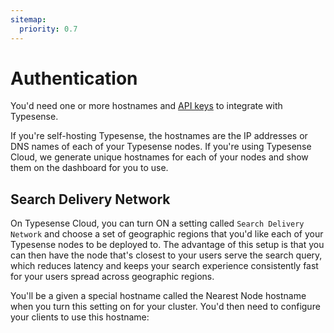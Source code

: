 ```yaml
---
sitemap:
  priority: 0.7
---
```


# Authentication

You'd need one or more hostnames and [API keys](./api-keys.md) to integrate with Typesense.

If you're self-hosting Typesense, the hostnames are the IP addresses or DNS names of each of your Typesense nodes. 
If you're using Typesense Cloud, we generate unique hostnames for each of your nodes and show them on the dashboard for you to use. 

<Tabs :tabs="['JavaScript','PHP','Python','Ruby','Dart','Shell']">
  <template v-slot:JavaScript>

```js
/*
 *  Our JavaScript client library works on both the server and the browser.
 *  When using the library on the browser, please be sure to use an
 *  API Key that only has search permissions rather than the master API key since the latter
 *  has write access to Typesense and you don't want to expose that.
 */

const Typesense = require('typesense')

let client = new Typesense.Client({
  'nodes': [{
    'host': 'localhost', // For Typesense Cloud use xxx.a1.typesense.net
    'port': '8108',      // For Typesense Cloud use 443
    'protocol': 'http'   // For Typesense Cloud use https
  }],
  'apiKey': '<API_KEY>',
  'connectionTimeoutSeconds': 2
})

// Typesense.Client() has methods for all API operations.
// If you only intend to search through documents (for eg: in the browser),
//    you can also use Typesense.SearchClient().
// This can also help reduce your bundle size by only including the classes you need:

import { SearchClient as TypesenseSearchClient } from "typesense";
let client = new TypesenseSearchClient({
  'nodes': [{
    'host': 'localhost', // For Typesense Cloud use xxx.a1.typesense.net
    'port': '8108',      // For Typesense Cloud use 443
    'protocol': 'http'   // For Typesense Cloud use https
  }],
  'apiKey': '<API_KEY>',
  'connectionTimeoutSeconds': 2
})
```

  </template>

  <template v-slot:PHP>

```php
use Typesense\Client;

$client = new Client(
  [
    'api_key'         => 'abcd',
    'nodes'           => [
      [
        'host'     => 'localhost',  // For Typesense Cloud use xxx.a1.typesense.net
        'port'     => '8108',       // For Typesense Cloud use 443
        'protocol' => 'http',       // For Typesense Cloud use https
      ],
    ],
    'connection_timeout_seconds' => 2,
  ]
);
```

  </template>
  <template v-slot:Python>

```py
import typesense

client = typesense.Client({
  'nodes': [{
    'host': 'localhost',  # For Typesense Cloud use xxx.a1.typesense.net
    'port': '8108',       # For Typesense Cloud use 443
    'protocol': 'http'    # For Typesense Cloud use https
  }],
  'api_key': '<API_KEY>',
  'connection_timeout_seconds': 2
})
```

  </template>
  <template v-slot:Ruby>

```rb
require 'typesense'

client = Typesense::Client.new(
  nodes: [{
    host:     'localhost',   # For Typesense Cloud use xxx.a1.typesense.net
    port:     8108,          # For Typesense Cloud use 443
    protocol: 'http'         # For Typesense Cloud use https
  }],
  api_key:  '<API_KEY>',
  connection_timeout_seconds: 2
)
```

  </template>
  <template v-slot:Dart>

```dart
import 'dart:io';
import 'package:typesense/typesense.dart';

final host = InternetAddress.loopbackIPv4.address;
final config = Configuration(
    nodes: {
      Node(
        host: host,        // For Typesense Cloud use xxx.a1.typesense.net
        port: 8108,        // For Typesense Cloud use 443
        protocol: 'http',  // For Typesense Cloud use https
      ),
    },
    apiKey: '<API_KEY>',
    connectionTimeout: Duration(seconds: 2),
  );
```

  </template>
  <template v-slot:Shell>

```bash
export TYPESENSE_API_KEY='<API_KEY>'
export TYPESENSE_HOST='http://localhost:8108'

# For Typesense Cloud use:
# export TYPESENSE_HOST='https://xxx.a1.typesense.net'

# a) Passing API key via header

curl -H "X-TYPESENSE-API-KEY: ${TYPESENSE_API_KEY}" \
"http://localhost:8108/collections/companies/documents/search\
?q=stark&query_by=company_name&filter_by=num_employees:>100\
&sort_by=num_employees:desc"

# b) Passing API key via GET parameter

curl "http://localhost:8108/collections/companies/documents/search\
?q=stark&query_by=company_name&filter_by=num_employees:>100\
&sort_by=num_employees:desc&x-typesense-api-key=${TYPESENSE_API_KEY}"
```

  </template>
</Tabs>

## Search Delivery Network

On Typesense Cloud, you can turn ON a setting called `Search Delivery Network` and choose a set of geographic regions that you'd like each of your Typesense nodes to be deployed to. The advantage of this setup is that you can then have the node that's closest to your users serve the search query, which reduces latency and keeps your search experience consistently fast for your users spread across geographic regions.

You'll be a given a special hostname called the Nearest Node hostname when you turn this setting on for your cluster. You'd then need to configure your clients to use this hostname:


<Tabs :tabs="['JavaScript','PHP','Python','Ruby', 'Dart','Shell']">
  <template v-slot:JavaScript>

```js
/*
 *  Our JavaScript client library works on both the server and the browser.
 *  When using the library on the browser, please be sure to use the
 *  search-only API Key rather than the master API key since the latter
 *  has write access to Typesense and you don't want to expose that.
 */

const Typesense = require('typesense')

let client = new Typesense.Client({
  'nearestNode': { 'host': 'xxx.a1.typesense.net', 'port': '443', 'protocol': 'https' }, // This is the special Nearest Node hostname that you'll see in the Typesense Cloud dashboard if you turn on Search Delivery Network
  'nodes': [
    { 'host': 'xxx-1.a1.typesense.net', 'port': '443', 'protocol': 'https' },
    { 'host': 'xxx-2.a1.typesense.net', 'port': '443', 'protocol': 'https' },
    { 'host': 'xxx-3.a1.typesense.net', 'port': '443', 'protocol': 'https' },
  ],
  'apiKey': '<API_KEY>',
  'connectionTimeoutSeconds': 2
})
```

  </template>

  <template v-slot:PHP>

```php
use Typesense\Client;

$client = new Client(
  [
    'nearest_node' =>  ['host' => 'xxx.a1.typesense.net', 'port' => '443', 'protocol' => 'https'], // This is the special Nearest Node hostname that you'll see in the Typesense Cloud dashboard if you turn on Search Delivery Network
    'nodes' => [ 
      ['host' => 'xxx-1.a1.typesense.net', 'port' => '443', 'protocol' => 'https'],
      ['host' => 'xxx-2.a1.typesense.net', 'port' => '443', 'protocol' => 'https'],
      ['host' => 'xxx-3.a1.typesense.net', 'port' => '443', 'protocol' => 'https'],
    ],
    'api_key'         => '<API_KEY>',
    'connection_timeout_seconds' => 2,
  ]
);
```

  </template>
  <template v-slot:Python>

```py
import typesense

client = typesense.Client({
  'nearest_node': {'host': 'xxx.a1.typesense.net', 'port': '443', 'protocol': 'https'}, # This is the special Nearest Node hostname that you'll see in the Typesense Cloud dashboard if you turn on Search Delivery Network
  'nodes': [
    {'host': 'xxx-1.a1.typesense.net', 'port': '443', 'protocol': 'https'},
    {'host': 'xxx-2.a1.typesense.net', 'port': '443', 'protocol': 'https'},
    {'host': 'xxx-3.a1.typesense.net', 'port': '443', 'protocol': 'https'}
  ],
  'api_key': '<API_KEY>',
  'connection_timeout_seconds': 2
})
```

  </template>
  <template v-slot:Ruby>

```rb
require 'typesense'

client = Typesense::Client.new(
  nearest_node: { host: 'xxx.a1.typesense.net', port: 443, protocol: 'https' }, # This is the special Nearest Node hostname that you'll see in the Typesense Cloud dashboard if you turn on Search Delivery Network
  nodes: [
    { host: 'xxx-1.a1.typesense.net', port: 443, protocol: 'https' },
    { host: 'xxx-2.a1.typesense.net', port: 443, protocol: 'https' },
    { host: 'xxx-3.a1.typesense.net', port: 443, protocol: 'https' },
  ],
  api_key:  '<API_KEY>',
  connection_timeout_seconds: 2
)
```

  </template>
  <template v-slot:Dart>

```dart
import 'package:typesense/typesense.dart';

final config = Configuration(
    // This is the special Nearest Node hostname that you'll see in the
    // Typesense Cloud dashboard if you turn on Search Delivery Network.
    nearestNode: Node(
      host: 'xxx.a1.typesense.net',
      port: 443,
      protocol: 'https',
    ),
    nodes: {
      Node(
        host: 'xxx-1.a1.typesense.net',
        port: 443,
        protocol: 'https',
      ),
      Node(
        host: 'xxx-2.a1.typesense.net',
        port: 443,
        protocol: 'https',
      ),
      Node(
        host: 'xxx-3.a1.typesense.net',
        port: 443,
        protocol: 'https',
      ),
    },
    apiKey: '<API_KEY>',
    connectionTimeout: Duration(seconds: 2),
  );
```

  </template>
  <template v-slot:Shell>

```bash
export TYPESENSE_API_KEY='<API_KEY>'
export TYPESENSE_HOST='https://xxx.a1.typesense.net'
```

  </template>
</Tabs>
